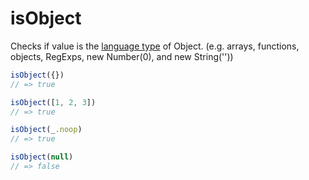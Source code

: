 # isObject

Checks if value is the [language type](http://www.ecma-international.org/ecma-262/7.0/#sec-ecmascript-language-types) of Object. (e.g. arrays, functions, objects, RegExps, new Number(0), and new String(''))

```ts
isObject({})
// => true

isObject([1, 2, 3])
// => true

isObject(_.noop)
// => true

isObject(null)
// => false
```
